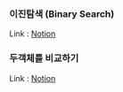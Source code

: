 ### 이진탐색 (Binary Search)

Link : [Notion](https://www.notion.so/Binary-Search-996f1834787a4246901b03cf08091397)

### 두객체를 비교하기

Link : [Notion](https://www.notion.so/JavaScript-5adf2350d473495ba63e80eab6413abe)
